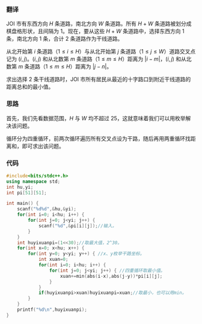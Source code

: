 ### 翻译
JOI 市有东西方向 $H$ 条道路，南北方向 $W$ 条道路。所有 $H+W$ 条道路被划分成棋盘格形状，且间隔为 $1$。现在，要从这些 $H+W$ 条道路中，选择东西方向 $1$ 条，南北方向 $1$ 条，合计 $2$ 条道路作为干线道路。

从北开始第 $i$ 条道路（$1\le i\le H$）与从北开始第 $j$ 条道路（$1\le j\le W$）道路交叉点记为 $(i,j)$。$(i,j)$ 和从北数第 $m$ 条道路（$1\le m\le H$）距离为 $\left | i-m \right |$，$(i,j)$ 和从北数第 $m$ 条道路（$1\le m\le H$）距离为 $\left | j-n \right |$。

求出选择 $2$ 条干线道路时，JOI 市所有居民从最近的十字路口到附近干线道路的距离总和的最小值。

### 思路
首先，我们先看数据范围，$H$ 与 $W$ 均不超过 $25$，这就意味着我们可以用枚举解决该问题。

循环分为四重循环，前两次循环遍历所有交叉点设为干路，随后再用两重循环找距离和，即可求出该问题。

### 代码
```cpp
#include<bits/stdc++.h>
using namespace std;
int hu,yi;
int pi[51][51];

int main() {
	scanf("%d%d",&hu,&yi);
	for(int i=0; i<hu; i++) {
		for(int j=0; j<yi; j++) {
			scanf("%d",&pi[i][j]);//输入。
		}
	}
	int huyixuanpi=(1<<30);//取最大值，2^30。
	for(int x=0; x<hu; x++) {
		for(int y=0; y<yi; y++) { //x、y枚举干路坐标。
			int xuan=0;
			for(int i=0; i<hu; i++) {
				for(int j=0; j<yi; j++) { //四重循环取最小值。
					xuan+=min(abs(i-x),abs(j-y))*pi[i][j];
				}
			}
			if(huyixuanpi>xuan)huyixuanpi=xuan;//取最小，也可以用min。
		}
	}
	printf("%d\n",huyixuanpi);
}
```
